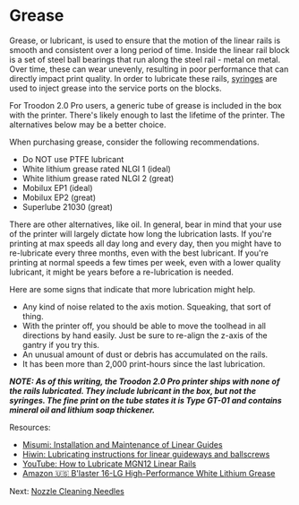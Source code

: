 # Grease
Grease, or lubricant, is used to ensure that the motion of the linear rails is smooth and consistent over a long period of time. 
Inside the linear rail block is a set of steel ball bearings that run along the steel rail - metal on metal. Over time, these can wear unevenly, resulting in poor performance that can directly impact print quality.
In order to lubricate these rails, [syringes](https://github.com/500Foods/WelcomeToTroodon/blob/main/docs/level_1/syringes.md) are used to inject grease into the service ports on the blocks.

For Troodon 2.0 Pro users, a generic tube of grease is included in the box with the printer. There's likely enough to last the lifetime of the printer. The alternatives below may be a better choice.

When purchasing grease, consider the following recommendations.
- Do NOT use PTFE lubricant
- White lithium grease rated NLGI 1 (ideal)
- White lithium grease rated NLGI 2 (great)
- Mobilux EP1 (ideal)
- Mobilux EP2 (great)
- Superlube 21030 (great)

There are other alternatives, like oil. In general, bear in mind that your use of the printer will largely dictate how long the lubrication lasts.
If you're printing at max speeds all day long and every day, then you might have to re-lubricate every three months, even with the best lubricant. 
If you're printing at normal speeds a few times per week, even with a lower quality lubricant, it might be years before a re-lubrication is needed.

Here are some signs that indicate that more lubrication might help.
- Any kind of noise related to the axis motion. Squeaking, that sort of thing.
- With the printer off, you should be able to move the toolhead in all directions by hand easily. Just be sure to re-align the z-axis of the gantry if you try this.
- An unusual amount of dust or debris has accumulated on the rails.
- It has been more than 2,000 print-hours since the last lubrication.

***NOTE: As of this writing, the Troodon 2.0 Pro printer ships with none of the rails lubricated. They include lubricant in the box, but not the syringes. The fine print on the tube states it is Type GT-01 and contains mineral oil and lithium soap thickener.***

Resources:
- [Misumi: Installation and Maintenance of Linear Guides](https://us.misumi-ec.com/pdf/fa/2010/p0501.pdf)
- [Hiwin: Lubricating instructions for linear guideways and ballscrews](https://www.hiwin.com/wp-content/uploads/lubricating_instructions.pdf)
- [YouTube: How to Lubricate MGN12 Linear Rails](https://www.youtube.com/watch?v=GWzz6fQiWmw)
- [Amazon 🇺🇸 B'laster 16-LG High-Performance White Lithium Grease](https://a.co/d/gwLPUC0)

 Next: [Nozzle Cleaning Needles](https://github.com/500Foods/WelcomeToTroodon/blob/main/docs/level_1/nozzle_needles.md)
 
